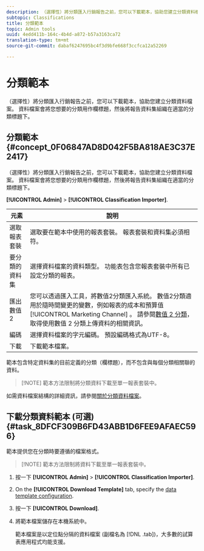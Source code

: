 ```yaml
---
description: （選擇性）將分類匯入行銷報告之前，您可以下載範本，協助您建立分類資料檔案。 資料檔案會將您想要的分類用作欄標題，然後將報告資料集組織在適當的分類標題下。
subtopic: Classifications
title: 分類範本
topic: Admin tools
uuid: 4edd411b-164c-4b4d-a872-b57a3163ca72
translation-type: tm+mt
source-git-commit: dabaf6247695bc4f3d9bfe668f3ccfca12a52269

---
```



# 分類範本

（選擇性）將分類匯入行銷報告之前，您可以下載範本，協助您建立分類資料檔案。 資料檔案會將您想要的分類用作欄標題，然後將報告資料集組織在適當的分類標題下。

## 分類範本 {#concept_0F06847AD8D042F5BA818AE3C37E2417}

（選擇性）將分類匯入行銷報告之前，您可以下載範本，協助您建立分類資料檔案。 資料檔案會將您想要的分類用作欄標題，然後將報告資料集組織在適當的分類標題下。

**[!UICONTROL Admin]** > **[!UICONTROL Classification Importer]**.

| 元素 | 說明 |
|---|---|
| 選取報表套裝 | 選取要在範本中使用的報表套裝。 報表套裝和資料集必須相符。 |
| 要分類的資料集 | 選擇資料檔案的資料類型。 功能表包含您報表套裝中所有已設定分類的報表。 |
| 匯出數值 2 | 您可以透過匯入工具，將數值2分類匯入系統。 數值2分類適用於隨時間變更的變數，例如報表的成本和預算值 [!UICONTROL Marketing Channel] 。 請參閱[數值 2 分類](/help/components/c-classifications2/c-numeric-2/c-numeric-2-classifications.md)，取得使用數值 2 分類上傳資料的相關資訊。 |
| 編碼 | 選擇資料檔案的字元編碼。 預設編碼格式為UTF-8。 |
| 下載 | 下載範本檔案。 |

範本包含特定資料集的目前定義的分類（欄標題），而不包含與每個分類相關聯的資料。

>[!NOTE] 範本方法限制將分類資料下載至單一報表套裝中。

如需資料檔案結構的詳細資訊，請參閱[關於分類資料檔案](/help/components/c-classifications2/c-classifications-importer/c-saint-data-files.md)。

## 下載分類資料範本 (可選) {#task_8DFCF309B6FD43ABB1D6FEE9AFAEC596}

範本提供您在分類時要遵循的檔案格式。

>[!NOTE] 範本方法限制將資料下載至單一報表套裝中。

1. 按一下 **[!UICONTROL Admin]** > **[!UICONTROL Classification Importer]**.
1. On the **[!UICONTROL Download Template]** tab, specify the [data template configuration](/help/components/c-classifications2/c-classifications-importer/c-download-saint-data.md).
1. 按一下 **[!UICONTROL Download]**.
1. 將範本檔案儲存在本機系統中。

   範本檔案是以定位點分隔的資料檔案 (副檔名為 [!DNL .tab])，大多數的試算表應用程式均能支援。


